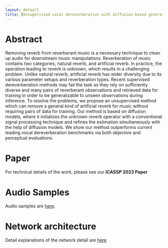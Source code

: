 ```yaml
---
layout: default
title: [Unsupervised vocal dereverberation with diffusion-based generative models]
---
```

# 
# Abstract
Removing reverb from reverberant music is a necessary technique to clean up audio for downstream music manipulations. Reverberation of music contains two categories, natural reverb, and artificial reverb. In practice, the operation leading to reverb is unknown, which results in a challenging problem. Unlike natural reverb, artificial reverb has wider diversity due to its various parameter setups and reverberation types. Recent supervised dereverberation methods may fail the task as they rely on sufficiently diverse and many pairs of reverberant observations and retrieved data for training in order to be generalizable to unseen observations during inference. To resolve the problems, we propose an unsupervised method which can remove a general kind of artificial reverb for music without requiring pairs of data for training. Our method is based on diffusion models, where it initializes the unknown reverb operator with a conventional signal processing technique and refines the estimation simultaneously with the help of diffusion models. We show our method outperforms current leading vocal dereverberation benchmarks via both objective and perceptual evaluations.
# Paper

For technical details of the work, please see our **ICASSP 2023 Paper**

# Audio Samples

Audio samples are [here](./audio_samples.md).

# Network architecture

Detail explanations of the network detail are [here](./network.md)

